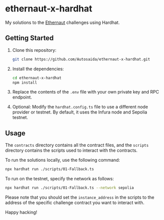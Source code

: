 # ethernaut-x-hardhat

My solutions to the [Ethernaut](https://ethernaut.openzeppelin.com/) challenges using Hardhat.

## Getting Started

1. Clone this repository:

   ```bash
   git clone https://github.com/Autosaida/ethernaut-x-hardhat.git
   ```

2. Install the dependencies:

   ```bash
   cd ethernaut-x-hardhat
   npm install
   ```

3. Replace the contents of the `.env` file with your own private key and RPC endpoint.

4. Optional: Modify the `hardhat.config.ts` file to use a different node provider or testnet. By default, it uses the Infura node and Sepolia testnet.

## Usage

The `contracts` directory contains all the contract files, and the `scripts` directory contains the scripts used to interact with the contracts.

To run the solutions locally, use the following command:

```bash
npx hardhat run ./scripts/01-Fallback.ts
```

To run on the testnet, specify the network as follows:

```bash
npx hardhat run ./scripts/01-Fallback.ts --network sepolia
```

Please note that you should set the `instance_address` in the scripts to the address of the specific challenge contract you want to interact with.

Happy hacking!